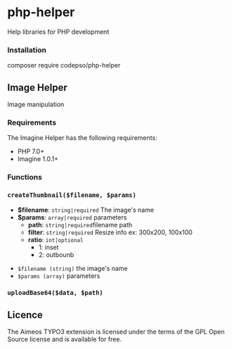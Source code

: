 # php-helper
Help libraries for PHP development
### Installation
composer require codepso/php-helper

## Image Helper
Image manipulation
### Requirements
The Imagine Helper has the following requirements:
 - PHP 7.0+
 - Imagine 1.0.1+
### Functions
#### 
### `createThumbnail($filename, $params)`
* **$filename**: `string|required` The image's name
* **$params**: `array|required` parameters
  - **path**: `string|required`filename path
  - **filter**: `string|required` Resize info ex: 300x200, 100x100
  - **ratio**: `int|optional`
    - 1: inset
    - 2: outbounb

- `$filename (string)` the image's name
- `$params (array)` parameters
### `uploadBase64($data, $path)`


## Licence
The Aimeos TYPO3 extension is licensed under the terms of the GPL Open Source license and is available for free.

 